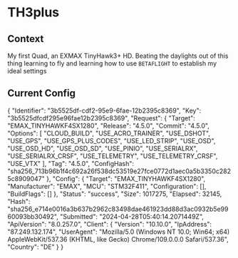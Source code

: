 # TH3plus

## Context
My first Quad, an  EXMAX TinyHawk3+ HD. Beating the daylights out of this thing learning to fly and learning how to use `BETAFLIGHT` to establish my ideal settings

## Current Config
{
  "Identifier": "3b5525df-cdf2-95e9-6fae-12b2395c8369",
  "Key": "3b5525dfcdf295e96fae12b2395c8369",
  "Request": {
    "Target": "EMAX_TINYHAWKF4SX1280",
    "Release": "4.5.0",
    "Commit": "4.5.0",
    "Options": [
      "CLOUD_BUILD",
      "USE_ACRO_TRAINER",
      "USE_DSHOT",
      "USE_GPS",
      "USE_GPS_PLUS_CODES",
      "USE_LED_STRIP",
      "USE_OSD",
      "USE_OSD_HD",
      "USE_OSD_SD",
      "USE_PINIO",
      "USE_SERIALRX",
      "USE_SERIALRX_CRSF",
      "USE_TELEMETRY",
      "USE_TELEMETRY_CRSF",
      "USE_VTX"
    ],
    "Tag": "4.5.0",
    "ConfigHash": "sha256_713b96b1f4c692a26f538dc53519e27fce0772d1aec0a5b3350c2825c8909047"
  },
  "Config": {
    "Target": "EMAX_TINYHAWKF4SX1280",
    "Manufacturer": "EMAX",
    "MCU": "STM32F411",
    "Configuration": [],
    "BuildFlags": []
  },
  "Status": "success",
  "Size": 1017275,
  "Elapsed": 32145,
  "Hash": "sha256_e714e0016a3b637b2962c83498dae461923dd88d3ac0932b5e9960093bb30492",
  "Submitted": "2024-04-28T05:40:14.2071449Z",
  "ApiVersion": "8.0.257.0",
  "Client": {
    "Version": "10.10.0",
    "IpAddress": "87.249.132.174",
    "UserAgent": "Mozilla/5.0 (Windows NT 10.0; Win64; x64) AppleWebKit/537.36 (KHTML, like Gecko) Chrome/109.0.0.0 Safari/537.36",
    "Country": "DE"
  }
}
